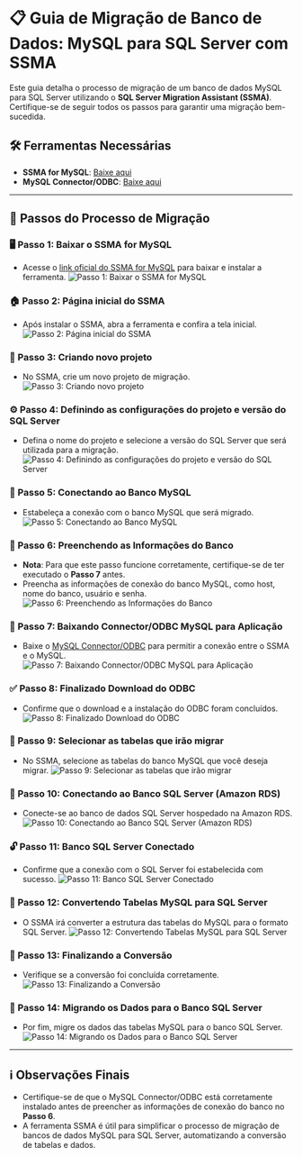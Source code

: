 # 📋 Guia de Migração de Banco de Dados: MySQL para SQL Server com SSMA

Este guia detalha o processo de migração de um banco de dados MySQL para SQL Server utilizando o **SQL Server Migration Assistant (SSMA)**. Certifique-se de seguir todos os passos para garantir uma migração bem-sucedida.

## 🛠️ Ferramentas Necessárias

- **SSMA for MySQL**: [Baixe aqui](https://www.microsoft.com/en-us/download/details.aspx?id=54257)
- **MySQL Connector/ODBC**: [Baixe aqui](https://dev.mysql.com/downloads/connector/odbc/)

---

## 🚀 Passos do Processo de Migração

### 🖥️ Passo 1: Baixar o SSMA for MySQL
- Acesse o [link oficial do SSMA for MySQL](https://www.microsoft.com/en-us/download/details.aspx?id=54257) para baixar e instalar a ferramenta.
![Passo 1: Baixar o SSMA for MySQL](./01.png)

### 🏠 Passo 2: Página inicial do SSMA
- Após instalar o SSMA, abra a ferramenta e confira a tela inicial.
![Passo 2: Página inicial do SSMA](./02.png)

### 📁 Passo 3: Criando novo projeto
- No SSMA, crie um novo projeto de migração.
![Passo 3: Criando novo projeto](./03.png)

### ⚙️ Passo 4: Definindo as configurações do projeto e versão do SQL Server
- Defina o nome do projeto e selecione a versão do SQL Server que será utilizada para a migração.
![Passo 4: Definindo as configurações do projeto e versão do SQL Server](./04.png)

### 🔌 Passo 5: Conectando ao Banco MySQL
- Estabeleça a conexão com o banco MySQL que será migrado.
![Passo 5: Conectando ao Banco MySQL](./05.png)

### 📝 Passo 6: Preenchendo as Informações do Banco
- **Nota**: Para que este passo funcione corretamente, certifique-se de ter executado o **Passo 7** antes.
- Preencha as informações de conexão do banco MySQL, como host, nome do banco, usuário e senha.
![Passo 6: Preenchendo as Informações do Banco](./06.png)

### 🔧 Passo 7: Baixando Connector/ODBC MySQL para Aplicação
- Baixe o [MySQL Connector/ODBC](https://dev.mysql.com/downloads/connector/odbc/) para permitir a conexão entre o SSMA e o MySQL.
![Passo 7: Baixando Connector/ODBC MySQL para Aplicação](./07.png)

### ✅ Passo 8: Finalizado Download do ODBC
- Confirme que o download e a instalação do ODBC foram concluídos.
![Passo 8: Finalizado Download do ODBC](./08.png)

### 📂 Passo 9: Selecionar as tabelas que irão migrar
- No SSMA, selecione as tabelas do banco MySQL que você deseja migrar.
![Passo 9: Selecionar as tabelas que irão migrar](./09.png)

### 🔗 Passo 10: Conectando ao Banco SQL Server (Amazon RDS)
- Conecte-se ao banco de dados SQL Server hospedado na Amazon RDS.
![Passo 10: Conectando ao Banco SQL Server (Amazon RDS)](./10.png)

### 🔓 Passo 11: Banco SQL Server Conectado
- Confirme que a conexão com o SQL Server foi estabelecida com sucesso.
![Passo 11: Banco SQL Server Conectado](./11.png)

### 🔄 Passo 12: Convertendo Tabelas MySQL para SQL Server
- O SSMA irá converter a estrutura das tabelas do MySQL para o formato SQL Server.
![Passo 12: Convertendo Tabelas MySQL para SQL Server](./12.png)

### 🎉 Passo 13: Finalizando a Conversão
- Verifique se a conversão foi concluída corretamente.
![Passo 13: Finalizando a Conversão](./13.png)

### 🚚 Passo 14: Migrando os Dados para o Banco SQL Server
- Por fim, migre os dados das tabelas MySQL para o banco SQL Server.
![Passo 14: Migrando os Dados para o Banco SQL Server](./14.png)

---

## ℹ️ Observações Finais
- Certifique-se de que o MySQL Connector/ODBC está corretamente instalado antes de preencher as informações de conexão do banco no **Passo 6**.
- A ferramenta SSMA é útil para simplificar o processo de migração de bancos de dados MySQL para SQL Server, automatizando a conversão de tabelas e dados.


